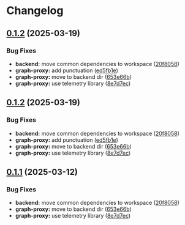 # Changelog

## [0.1.2](https://github.com/daurer/test-workflows/compare/graph-proxy@v0.1.1...graph-proxy@v0.1.2) (2025-03-19)


### Bug Fixes

* **backend:** move common dependencies to workspace ([20f8058](https://github.com/daurer/test-workflows/commit/20f8058d311c12a7f4582f2833f5944a697bb1a5))
* **graph-proxy:** add punctuation ([ed5fb1e](https://github.com/daurer/test-workflows/commit/ed5fb1eb17e957d2a657a76afd6e15cc6f2c4b7f))
* **graph-proxy:** move to backend dir ([653e66b](https://github.com/daurer/test-workflows/commit/653e66bae377119c1c225bfe2472bbaa2e0ce5de))
* **graph-proxy:** use telemetry library ([8e7d7ec](https://github.com/daurer/test-workflows/commit/8e7d7ec178e31e053e8c7d5fa9affa5767fed84f))

## [0.1.2](https://github.com/daurer/test-workflows/compare/graph-proxy@v0.1.1...graph-proxy@v0.1.2) (2025-03-19)


### Bug Fixes

* **backend:** move common dependencies to workspace ([20f8058](https://github.com/daurer/test-workflows/commit/20f8058d311c12a7f4582f2833f5944a697bb1a5))
* **graph-proxy:** add punctuation ([ed5fb1e](https://github.com/daurer/test-workflows/commit/ed5fb1eb17e957d2a657a76afd6e15cc6f2c4b7f))
* **graph-proxy:** move to backend dir ([653e66b](https://github.com/daurer/test-workflows/commit/653e66bae377119c1c225bfe2472bbaa2e0ce5de))
* **graph-proxy:** use telemetry library ([8e7d7ec](https://github.com/daurer/test-workflows/commit/8e7d7ec178e31e053e8c7d5fa9affa5767fed84f))

## [0.1.1](https://github.com/DiamondLightSource/workflows/compare/graph-proxy@v0.1.0...graph-proxy@v0.1.1) (2025-03-12)


### Bug Fixes

* **backend:** move common dependencies to workspace ([20f8058](https://github.com/DiamondLightSource/workflows/commit/20f8058d311c12a7f4582f2833f5944a697bb1a5))
* **graph-proxy:** move to backend dir ([653e66b](https://github.com/DiamondLightSource/workflows/commit/653e66bae377119c1c225bfe2472bbaa2e0ce5de))
* **graph-proxy:** use telemetry library ([8e7d7ec](https://github.com/DiamondLightSource/workflows/commit/8e7d7ec178e31e053e8c7d5fa9affa5767fed84f))
